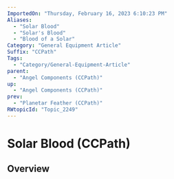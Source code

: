 ```yaml
---
ImportedOn: "Thursday, February 16, 2023 6:10:23 PM"
Aliases:
  - "Solar Blood"
  - "Solar's Blood"
  - "Blood of a Solar"
Category: "General Equipment Article"
Suffix: "CCPath"
Tags:
  - "Category/General-Equipment-Article"
parent:
  - "Angel Components (CCPath)"
up:
  - "Angel Components (CCPath)"
prev:
  - "Planetar Feather (CCPath)"
RWtopicId: "Topic_2249"
---
```

# Solar Blood (CCPath)
## Overview
